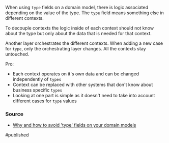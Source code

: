 When using `type` fields on a domain model, there is logic associated depending on the value of the type. The `type` field means something else in different contexts. 

To decouple contexts the logic inside of each context should not know about the type but only about the data that is needed for that context.

Another layer orchestrates the different contexts.
When adding a new case for `type`, only the orchestrating layer changes. All the contexts stay untouched. 

Pro:
- Each context operates on it's own data and can be changed independently of `types`
- Context can be replaced with other systems that don't know about business specific `types`
- Looking at one part is simple as it doesn't need to take into account different cases for `type` values

### Source
- [Why and how to avoid 'type' fields on your domain models](https://mkaszubowski.com/2020/10/15/avoid-type-fields-domain-model.html)

#published 
